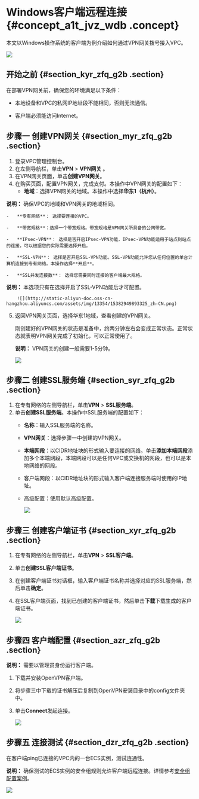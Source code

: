 # Windows客户端远程连接 {#concept_a1t_jvz_wdb .concept}

本文以Windows操作系统的客户端为例介绍如何通过VPN网关拨号接入VPC。

![](http://static-aliyun-doc.oss-cn-hangzhou.aliyuncs.com/assets/img/13354/15382949883324_zh-CN.png)

## 开始之前 {#section_kyr_zfq_g2b .section}

在部署VPN网关前，确保您的环境满足以下条件：

-   本地设备和VPC的私网IP地址段不能相同，否则无法通信。

-   客户端必须能访问Internet。


## 步骤一 创建VPN网关 {#section_myr_zfq_g2b .section}

1.  登录VPC管理控制台。
2.  在左侧导航栏，单击**VPN** \> **VPN网关** 。
3.  在VPN网关页面，单击**创建VPN网关**。
4.  在购买页面，配置VPN网关，完成支付。本操作中VPN网关的配置如下：
    -   **地域**：选择VPN网关的地域。本操作中选择**华东1（杭州）**。

**说明：** 确保VPC的地域和VPN网关的地域相同。

    -   **专有网络**： 选择要连接的VPC。

    -   **带宽规格**：选择一个带宽规格。带宽规格是VPN网关所具备的公网带宽。

    -   **IPsec-VPN**： 选择是否开启IPsec-VPN功能，IPsec-VPN功能适用于站点到站点的连接，可以根据您的实际需要选择开启。

    -   **SSL-VPN**： 选择是否开启SSL-VPN功能。SSL-VPN功能允许您从任何位置的单台计算机连接到专有网络。本操作选择**开启**。

    -   **SSL并发连接数**： 选择您需要同时连接的客户端最大规格。

**说明：** 本选项只有在选择开启了SSL-VPN功能后才可配置。

        ![](http://static-aliyun-doc.oss-cn-hangzhou.aliyuncs.com/assets/img/13354/15382949893325_zh-CN.png)

5.  返回VPN网关页面，选择华东1地域，查看创建的VPN网关。

    刚创建好的VPN网关的状态是准备中，约两分钟左右会变成正常状态。正常状态就表明VPN网关完成了初始化，可以正常使用了。

    **说明：** VPN网关的创建一般需要1-5分钟。

    ![](http://static-aliyun-doc.oss-cn-hangzhou.aliyuncs.com/assets/img/13354/15382949893326_zh-CN.png)


## 步骤二 创建SSL服务端 {#section_syr_zfq_g2b .section}

1.  在专有网络的左侧导航栏，单击**VPN** \> **SSL服务端**。
2.  单击**创建SSL服务端**。本操作中SSL服务端的配置如下：
    -   **名称**：输入SSL服务端的名称。

    -   **VPN网关**：选择步骤一中创建的VPN网关。

    -   **本端网段**：以CIDR地址块的形式输入要连接的网络。单击**添加本端网段**添加多个本端网段，本端网段可以是任何VPC或交换机的网段，也可以是本地网络的网段。

    -   客户端网段：以CIDR地址块的形式输入客户端连接服务端时使用的IP地址。

    -   高级配置：使用默认高级配置。

        ![](http://static-aliyun-doc.oss-cn-hangzhou.aliyuncs.com/assets/img/13354/15382949893327_zh-CN.png)


## 步骤三 创建客户端证书 {#section_xyr_zfq_g2b .section}

1.  在专有网络的左侧导航栏，单击**VPN** \> **SSL客户端**。
2.  单击**创建SSL客户端证书**。
3.  在创建客户端证书对话框，输入客户端证书名称并选择对应的SSL服务端，然后单击**确定**。

4.  在SSL客户端页面，找到已创建的客户端证书，然后单击**下载**下载生成的客户端证书。

    ![](http://static-aliyun-doc.oss-cn-hangzhou.aliyuncs.com/assets/img/13354/15382949893328_zh-CN.png)


## 步骤四 客户端配置 {#section_azr_zfq_g2b .section}

**说明：** 需要以管理员身份运行客户端。

1.  下载并安装OpenVPN客户端。
2.  将步骤三中下载的证书解压后复制到OpenVPN安装目录中的config文件夹中。
3.  单击**Connect**发起连接。

    ![](http://static-aliyun-doc.oss-cn-hangzhou.aliyuncs.com/assets/img/13355/15382949893331_zh-CN.png)


## 步骤五 连接测试 {#section_dzr_zfq_g2b .section}

在客户端ping已连接的VPC内的一台ECS实例，测试连通性。

**说明：** 确保测试的ECS实例的安全组规则允许客户端远程连接。详情参考[安全组配置案例](https://help.aliyun.com/document_detail/58746.html)。

![](http://static-aliyun-doc.oss-cn-hangzhou.aliyuncs.com/assets/img/13354/15382949893329_zh-CN.png)

